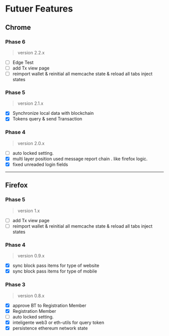 # Futuer Features

## Chrome

### Phase 6

> version 2.2.x

- [ ] Edge Test
- [ ] add Tx view page
- [ ] reimport wallet & reinitial all memcache state & reload all tabs inject states

### Phase 5

> version 2.1.x

- [x] Synchronize local data with blockchain
- [x] Tokens query & send Transaction

### Phase 4

> version 2.0.x

- [ ] auto locked setting.
- [x] multi layer position used message report chain . like firefox logic.
- [x] fixed unreaded login fields

---

## Firefox

### Phase 5

> version 1.x

- [ ] add Tx view page
- [ ] reimport wallet & reinitial all memcache state & reload all tabs inject states

### Phase 4

> version 0.9.x

- [x] sync block pass items for type of website
- [x] sync block pass items for type of mobile

### Phase 3

> version 0.8.x

- [x] approve BT to Registration Member
- [x] Registration Member
- [ ] auto locked setting.
- [x] inteligente web3 or eth-utils for query token
- [x] persistence ethereum network state
